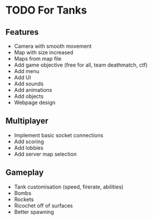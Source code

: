 # TODO For Tanks

## Features
- Camera with smooth movement
- Map with size increased
- Maps from map file
- Add game objective (free for all, team deathmatch, ctf)
- Add menu
- Add UI
- Add sounds
- Add animations
- Add objects
- Webpage design

## Multiplayer
- Implement basic socket connections
- Add scoring
- Add lobbies
- Add server map selection

## Gameplay
- Tank customisation (speed, firerate, abilities)
- Bombs
- Rockets
- Ricochet off of surfaces
- Better spawning

